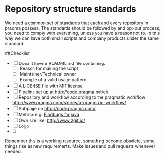 # Repository structure standards
We need a common set of standards that each and every repository in praqma possess. 
The standards should be followed by and opt-out process; you need to comply with everything, unless you have a reason not to.
In this way we can have both small scripts and company products under the same standard. 


##Checklist
- [ ] Does it have a README.md file containing: 
	- [ ] Reason for making the script
	- [ ] Maintainer/Technical owner
	- [ ] Example of a valid usage pattern
- [ ] A LICENSE file with MIT license
- [ ] Pipeline set up at http://code.praqma.net/ci/
- [ ] Repository and workflow according to the praqmatic workflow http://www.praqma.com/stories/a-pragmatic-workflow/
- [ ] Subpage on http://code.praqma.com/
- [ ] Metrics e.g. [Findbugs for java](http://findbugs.sourceforge.net/)
- [ ] Own site like: http://www.2git.io/
- [ ] Logo
- [ ] 

Remember this is a working resource, something become obsolete, some things rise as new requirements. Make issues and pull requests whenever needed.
